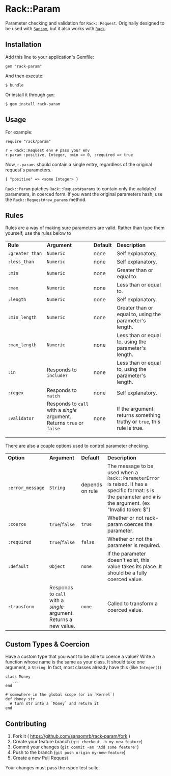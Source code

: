 # Rack::Param

Parameter checking and validation for `Rack::Request`. Originally designed to be used with [`Sansom`](http://github.com/fhsjaagshs/fhsjaagshs), but it also works with [`Rack`](http://github.com/rack/rack).

Installation
-

Add this line to your application's Gemfile:

    gem "rack-param"

And then execute:

    $ bundle

Or install it through `gem`:

    $ gem install rack-param

Usage
-

For example:

    require "rack/param"
    
    r = Rack::Request env # pass your env
    r.param :positive, Integer, :min => 0, :required => true
    
Now, `r.params` should contain a single entry, regardless of the original request's parameters.
    
    { "positive" => <some Integer> }
    
`Rack::Param` patches `Rack::Request#params` to contain only the validated parameters, in coerced form. If you want the original parameters hash, use the `Rack::Request#raw_params` method.

Rules
-

Rules are a way of making sure parameters are valid. Rather than type them yourself, use the rules below to 

<table border="0" style="width:100%">
  <tr>
    <td><b>Rule</b></td>
    <td><b>Argument</b></td>
    <td><b>Default</b></td>
    <td><b>Description</b></td>
  </tr>
  <tr>
    <td><code>:greater_than</code></td>
    <td><code>Numeric</code></td>
    <td>none</td>
    <td>Self explanatory.</td>
  </tr>
  <tr>
    <td><code>:less_than</code></td>
    <td><code>Numeric</code></td>
    <td>none</td>
    <td>Self explanatory.</td>	
  </tr>
  <tr>
    <td><code>:min</code></td>
    <td><code>Numeric</code></td>
    <td>none</td>
    <td>Greater than or equal to.</td>	
  </tr>
  <tr>
    <td><code>:max</code></td>
    <td><code>Numeric</code></td>
    <td>none</td>
    <td>Less than or equal to.</td>	
  </tr>
  <tr>
    <td><code>:length</code></td>
    <td><code>Numeric</code></td>
    <td>none</td>
    <td>Self explanatory.</td>	
  </tr>
  <tr>
    <td><code>:min_length</code></td>
    <td><code>Numeric</code></td>
    <td>none</td>
    <td>Greater than or equal to, using the parameter's length.</td>	
  </tr>
  <tr>
    <td><code>:max_length</code></td>
    <td><code>Numeric</code></td>
    <td>none</td>
    <td>Less than or equal to, using the parameter's length.</td>	
  </tr>
  <tr>
    <td><code>:in</code></td>
    <td>Responds to <code>include?</code></td>
    <td>none</td>
    <td>Less than or equal to, using the parameter's length.</td>	
  </tr>
  <tr>
    <!--TODO: This should be :matches-->
    <td><code>:regex</code></td>
    <td>Responds to <code>match</code></td>
    <td>none</td>
    <td>Self explanatory.</td>	
  </tr>
  <tr>
    <td><code>:validator</code></td>
    <td>Responds to <code>call</code> with a <i>single</i> argument. Returns <code>true</code> or <code>false</code<</td>
    <td>none</td>
    <td>If the argument returns something truthy or <code>true</code>, this rule is true.</td>
  </tr>
</table>

There are also a couple options used to control parameter checking.

<table border="0" style="width:100%">
  <tr>
    <td><b>Option</b></td>
    <td><b>Argument</b></td>
    <td><b>Default</b></td>
    <td><b>Description</b></td>
  </tr>
  <tr>
  	<td><code>:error_message</code></td>
    <td><code>String</code></td>
    <td>depends on rule</td>
    <td>The message to be used when a <code>Rack::ParameterError</code> is raised. It has a specific format: <code>$</code> is the parameter and <code>#</code> is the argument. (ex "Invalid token: $")</td>
   </tr>
   <tr>
    <td><code>:coerce</code></td>
    <td><code>true</code>/<code>false</code></td>
    <td><code>true</code></td>
    <td>Whether or not rack-param coerces the parameter.</td>	
  </tr>
  <tr>
    <td><code>:required</code></td>
    <td><code>true</code>/<code>false</code></td>
    <td><code>false</code></td>
    <td>Whether or not the parameter is required.</td>	
  </tr>
  <tr>
    <td><code>:default</code></td>
    <td><code>Object</code></td>
    <td><code>none</code></td>
    <td>If the parameter doesn't exist, this value takes its place. It should be a fully coerced value.</td>	
  </tr>
  <tr>
    <td><code>:transform</code></td>
    <td>Responds to <code>call</code> with a <i>single</i> argument. Returns a new value.</td>
    <td><code>none</code></td>
    <td>Called to transform a coerced value.</td>	
  </tr>
 </table>
 
Custom Types & Coercion
-

Have a custom type that you want to be able to coerce a value? Write a function whose name is the same as your class. It should take one argument, a `String`. In fact, most classes already have this (like `Integer()`)

    class Money
       ...
    end
    
    # somewhere in the global scope (or in `Kernel`)
    def Money str
      # turn str into a `Money` and return it
    end

Contributing
-

1. Fork it ( https://github.com/sansomrb/rack-param/fork )
2. Create your feature branch (`git checkout -b my-new-feature`)
3. Commit your changes (`git commit -am 'Add some feature'`)
4. Push to the branch (`git push origin my-new-feature`)
5. Create a new Pull Request

Your changes must pass the rspec test suite.
